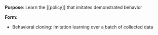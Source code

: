 **Purpose**: Learn the [[policy]] that imitates demonstrated behavior

**Form**:
- Behavioral cloning: Imitation learning over a batch of collected data